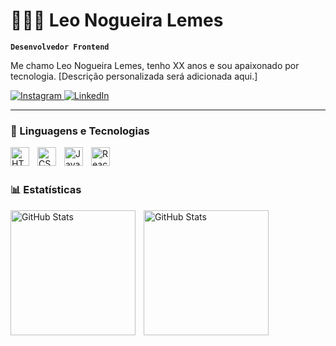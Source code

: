 # 👨🏻‍💻 Leo Nogueira Lemes

**`Desenvolvedor Frontend`**

Me chamo Leo Nogueira Lemes, tenho XX anos e sou apaixonado por tecnologia. [Descrição personalizada será adicionada aqui.]

<p align="left">
    <a href="https://www.instagram.com/leonogueiralemes" target="_blank">
        <img 
            alt="Instagram" 
            title="Siga no Instagram" 
            src="https://img.shields.io/badge/-Instagram-E4405F?style=for-the-badge&logo=instagram&logoColor=white"
        />
    </a>
    <a href="https://www.linkedin.com/in/leonogueiralemes" target="_blank">
        <img 
            alt="LinkedIn" 
            title="Conecte-se no LinkedIn" 
            src="https://img.shields.io/badge/-LinkedIn-0077B5?style=for-the-badge&logo=linkedin&logoColor=white"
        />
    </a>
</p>

---

### 🤖 Linguagens e Tecnologias

<img 
    align="left" 
    alt="HTML"
    title="HTML" 
    width="30px" 
    style="padding-right: 10px;" 
    src="https://cdn.jsdelivr.net/gh/devicons/devicon@latest/icons/html5/html5-original.svg" 
/>
<img 
    align="left" 
    alt="CSS" 
    title="CSS"
    width="30px" 
    style="padding-right: 10px;" 
    src="https://cdn.jsdelivr.net/gh/devicons/devicon@latest/icons/css3/css3-original.svg" 
/>
<img 
    align="left" 
    alt="JavaScript" 
    title="JavaScript"
    width="30px" 
    style="padding-right: 10px;" 
    src="https://cdn.jsdelivr.net/gh/devicons/devicon@latest/icons/javascript/javascript-original.svg" 
/>
<img 
    align="left" 
    alt="React"
    title="React" 
    width="30px" 
    style="padding-right: 10px;" 
    src="https://cdn.jsdelivr.net/gh/devicons/devicon@latest/icons/react/react-original.svg" 
/>

<br/>
<br/>

### 📊 Estatísticas

<p>
  <img 
    align="left" 
    alt="GitHub Stats" 
    height="200" 
    style="padding-right: 10px;" 
    src="https://github-readme-stats.vercel.app/api?username=leonogueiralemes&show_icons=true&theme=tokyonight&include_all_commits=true&locale=pt-br" 
  />

  <img 
    align="left" 
    alt="GitHub Stats" 
    height="200" 
    src="https://github-readme-stats.vercel.app/api/top-langs/?username=leonogueiralemes&theme=tokyonight&layout=compact&custom_title=Tecnologias&langs_count=9" 
  />
</p>
